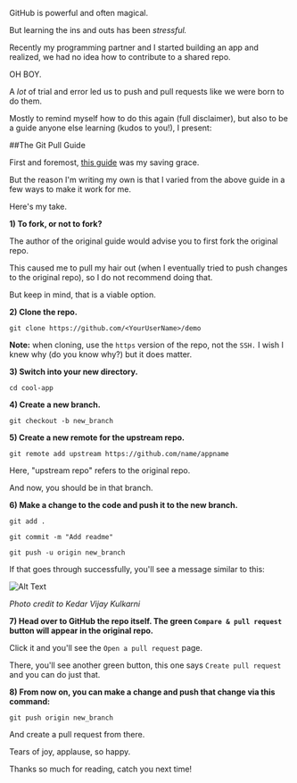 


GitHub is powerful and often magical.

But learning the ins and outs has been *stressful.*

Recently my programming partner and I started building an app and realized, we had no idea how to contribute to a shared repo.

OH BOY.

A *lot* of trial and error led us to push and pull requests like we were born to do them.

Mostly to remind myself how to do this again (full disclaimer), but also to be a guide anyone else learning (kudos to you!), I present:

##The Git Pull Guide

First and foremost, [this guide](https://opensource.com/article/19/7/create-pull-request-github) was my saving grace.

But the reason I'm writing my own is that I varied from the above guide in a few ways to make it work for me.

Here's my take.

**1) To fork, or not to fork?**

The author of the original guide would advise you to first fork the original repo.

This caused me to pull my hair out (when I eventually tried to push changes to the original repo), so I do not recommend doing that. 

But keep in mind, that is a viable option.

**2) Clone the repo.**

`git clone https://github.com/<YourUserName>/demo`

**Note:** when cloning, use the `https` version of the repo, not the `SSH.` I wish I knew why (do you know why?) but it does matter.

**3) Switch into your new directory.**

`cd cool-app`

**4) Create a new branch.**

`git checkout -b new_branch`

**5) Create a new remote for the upstream repo.**

`git remote add upstream https://github.com/name/appname`

Here, "upstream repo" refers to the original repo.

And now, you should be in that branch.

**6) Make a change to the code and push it to the new branch.**

`git add .`

`git commit -m "Add readme"`

`git push -u origin new_branch`

If that goes through successfully, you'll see a message similar to this:

![Alt Text](https://dev-to-uploads.s3.amazonaws.com/i/9la8z0i2wzfitsi2rhac.png)

*Photo credit to Kedar Vijay Kulkarni*

**7) Head over to GitHub the repo itself. The green `Compare & pull request` button will appear in the original repo.**

Click it and you'll see the `Open a pull request` page. 

There, you'll see another green button, this one says `Create pull request` and you can do just that.

**8) From now on, you can make a change and push that change via this command:**

`git push origin new_branch`

And create a pull request from there.

Tears of joy, applause, so happy. 

Thanks so much for reading, catch you next time!